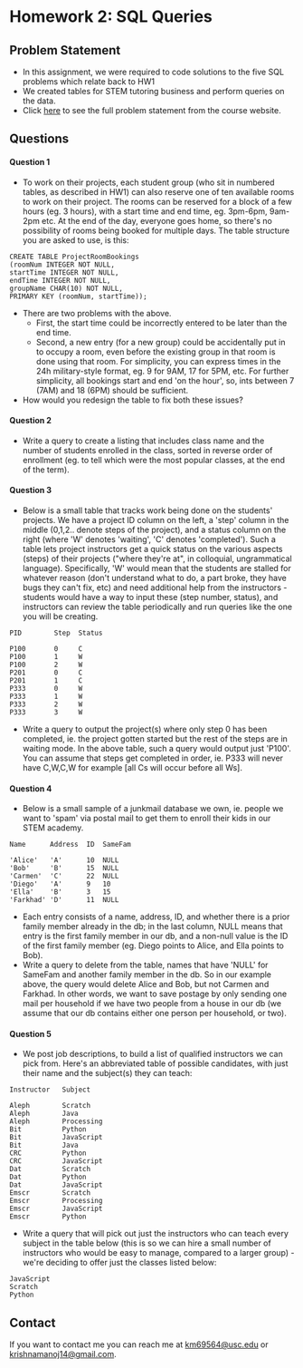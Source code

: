 # Homework 2: SQL Queries 

## Problem Statement
* In this assignment, we were required to code solutions to the five SQL problems which relate back to HW1 
* We created tables for STEM tutoring business and perform queries on the data.
* Click [here](http://bytes.usc.edu/cs585/s20_db0ds1ml2agi/hw/HW2/index.html) to see the full problem statement from the course website.


## Questions
#### Question 1
* To work on their projects, each student group (who sit in numbered tables, as described in HW1) can also reserve one of ten available rooms to work on their project. The rooms can be reserved for a block of a few hours (eg. 3 hours), with a start time and end time, eg. 3pm-6pm, 9am-2pm etc. At the end of the day, everyone goes home, so there's no possibility of rooms being booked for multiple days. The table structure you are asked to use, is this:
```
CREATE TABLE ProjectRoomBookings
(roomNum INTEGER NOT NULL,
startTime INTEGER NOT NULL,
endTime INTEGER NOT NULL,
groupName CHAR(10) NOT NULL,
PRIMARY KEY (roomNum, startTime));
```

* There are two problems with the above. 
	- First, the start time could be incorrectly entered to be later than the end time.
	- Second, a new entry (for a new group) could be accidentally put in to occupy a room, even before the existing group in that room is done using that room. For simplicity, you can express times in the 24h military-style format, eg. 9 for 9AM, 17 for 5PM, etc. For further simplicity, all bookings start and end 'on the hour', so, ints between 7 (7AM) and 18 (6PM) should be sufficient.
* How would you redesign the table to fix both these issues? 

#### Question 2
* Write a query to create a listing that includes class name and the number of students enrolled in the class, sorted in reverse order of enrollment (eg. to tell which were the most popular classes, at the end of the term).

#### Question 3
* Below is a small table that tracks work being done on the students' projects. We have a project ID column on the left, a 'step' column in the middle (0,1,2.. denote steps of the project), and a status column on the right (where 'W' denotes 'waiting', 'C' denotes 'completed'). Such a table lets project instructors get a quick status on the various aspects (steps) of their projects ("where they're at", in colloquial, ungrammatical language). Specifically, 'W' would mean that the students are stalled for whatever reason (don't understand what to do, a part broke, they have bugs they can't fix, etc) and need additional help from the instructors - students would have a way to input these (step number, status), and instructors can review the table periodically and run queries like the one you will be creating.
```
PID        Step  Status

P100       0     C
P100       1     W
P100       2     W
P201       0     C
P201       1     C
P333       0     W
P333       1     W
P333       2     W
P333       3     W
```
* Write a query to output the project(s) where only step 0 has been completed, ie. the project gotten started but the rest of the steps are in waiting mode. In the above table, such a query would output just 'P100'. You can assume that steps get completed in order, ie. P333 will never have C,W,C,W for example [all Cs will occur before all Ws].

#### Question 4
* Below is a small sample of a junkmail database we own, ie. people we want to 'spam' via postal mail to get them to enroll their kids in our STEM academy.
```
Name      Address  ID  SameFam

'Alice'   'A'      10  NULL
'Bob'     'B'      15  NULL
'Carmen'  'C'      22  NULL
'Diego'   'A'      9   10
'Ella'    'B'      3   15
'Farkhad' 'D'      11  NULL
```

* Each entry consists of a name, address, ID, and whether there is a prior family member already in the db; in the last column, NULL means that entry is the first family member in our db, and a non-null value is the ID of the first family member (eg. Diego points to Alice, and Ella points to Bob).
* Write a query to delete from the table, names that have 'NULL' for SameFam and another family member in the db. So in our example above, the query would delete Alice and Bob, but not Carmen and Farkhad. In other words, we want to save postage by only sending one mail per household if we have two people from a house in our db (we assume that our db contains either one person per household, or two).

#### Question 5
* We post job descriptions, to build a list of qualified instructors we can pick from. Here's an abbreviated table of possible candidates, with just their name and the subject(s) they can teach:
```
Instructor   Subject

Aleph        Scratch
Aleph        Java
Aleph        Processing
Bit          Python
Bit          JavaScript
Bit          Java
CRC          Python
CRC          JavaScript
Dat          Scratch
Dat          Python
Dat          JavaScript
Emscr        Scratch
Emscr        Processing
Emscr        JavaScript
Emscr        Python
```

* Write a query that will pick out just the instructors who can teach every subject in the table below (this is so we can hire a small number of instructors who would be easy to manage, compared to a larger group) - we're deciding to offer just the classes listed below:
```
JavaScript
Scratch
Python
```

## Contact
If you want to contact me you can reach me at <km69564@usc.edu> or <krishnamanoj14@gmail.com>.